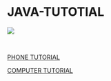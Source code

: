 # JAVA-TUTOTIAL
<img src="https://i.imgur.com/PJEnkpd.jpg"></img>


 <br>
<ls><p><a href="https://www.youtube.com/watch?v=m2uBd4NI3Ag">PHONE TUTORIAL</a></p></ls>

 
 <a href="https://www.youtube.com/watch?v=xk4_1vDrzzo">COMPUTER TUTORIAL</a>
